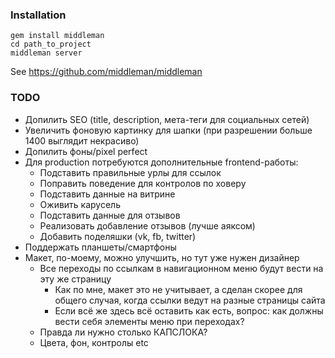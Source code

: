 ### Installation

```
gem install middleman
cd path_to_project
middleman server
```

See https://github.com/middleman/middleman

### TODO
* Допилить SEO (title, description, мета-теги для социальных сетей)
* Увеличить фоновую картинку для шапки (при разрешении больше 1400 выглядит некрасиво)
* Допилить фоны/pixel perfect
* Для production потребуются дополнительные frontend-работы:
  * Подставить правильные урлы для ссылок
  * Поправить поведение для контролов по ховеру
  * Подставить данные на витрине
  * Оживить карусель
  * Подставить данные для отзывов
  * Реализовать добавление отзывов (лучше аяксом)
  * Добавить поделяшки (vk, fb, twitter)
* Поддержать планшеты/смартфоны
* Макет, по-моему, можно улучшить, но тут уже нужен дизайнер
  * Все переходы по ссылкам в навигационном меню будут вести на эту же страницу
    * Как по мне, макет это не учитывает, а сделан скорее для общего случая, когда ссылки ведут на разные страницы сайта
    * Если всё же здесь всё оставить как есть, вопрос: как должны вести себя элементы меню при переходах?
  * Правда ли нужно столько КАПСЛОКА?
  * Цвета, фон, контролы etc
